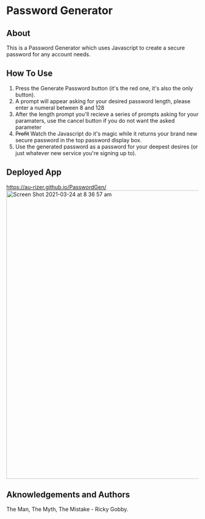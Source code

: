 # Password Generator
## About
This is a Password Generator which uses Javascript to create a secure password for any account needs.
## How To Use
1. Press the Generate Password button (it's the red one, it's also the only button).
2. A prompt will appear asking for your desired password length, please enter a numeral between 8 and 128
3. After the length prompt you'll recieve a series of prompts asking for your paramaters, use the cancel button if you do not want the asked parameter
4. ~~Profit~~ Watch the Javascript do it's magic while it returns your brand new secure password in the top password display box.
5. Use the generated password as a password for your deepest desires (or just whatever new service you're signing up to).
## Deployed App
https://au-rizer.github.io/PasswordGen/
<img width="756" alt="Screen Shot 2021-03-24 at 8 36 57 am" src="https://user-images.githubusercontent.com/32904314/112236769-29cbfd80-8c7c-11eb-9043-5e383c4c3b5b.png">
## Aknowledgements and Authors
The Man, The Myth, The Mistake - Ricky Gobby.

